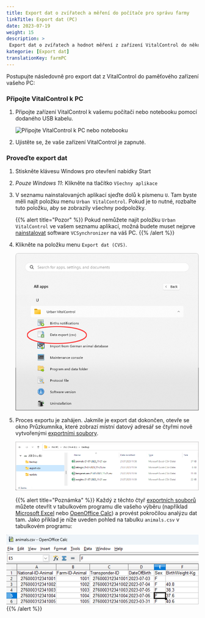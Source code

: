 ```yaml
---
title: Export dat o zvířatech a měření do počítače pro správu farmy
linkTitle: Export dat (PC)
date: 2023-07-19
weight: 15
description: >
 Export dat o zvířatech a hodnot měření z zařízení VitalControl do několika CVS souborů
kategorie: [Export dat]
translationKey: farmPC
---
```

Postupujte následovně pro export dat z VitalControl do paměťového zařízení vašeho PC:

### Připojte VitalControl k PC

1. Připojte zařízení VitalControl k vašemu počítači nebo notebooku pomocí dodaného USB kabelu.

   ![Připojte VitalControl k PC nebo notebooku](/images/synchronisation/connect-to-pc.svg "Připojte VitalControl k PC")

1. Ujistěte se, že vaše zařízení VitalControl je zapnuté.

### Proveďte export dat

1. Stiskněte klávesu Windows pro otevření nabídky Start

1. *Pouze Windows 11*: Klikněte na tlačítko `Všechny aplikace`

1. V seznamu nainstalovaných aplikací sjeďte dolů k písmenu `U`. Tam byste měli najít položku menu `Urban VitalControl`. Pokud je to nutné, rozbalte tuto položku, aby se zobrazily všechny podpoložky.

   {{% alert title="Pozor" %}}
Pokud nemůžete najít položku `Urban VitalControl` ve vašem seznamu aplikací, možná budete muset nejprve [nainstalovat](../vcsynchronizer/installation/) software `VCSynchronizer` na váš PC.
   {{% /alert %}}

1. Klikněte na položku menu `Export dat (CVS)`.

   ![Nabídka Start systému Windows, položka menu pro Urban VitalControl (VCSynchronizer)](../vcsynchronizer/images/data-export/data-export.png "Nabídka Start systému Windows, VitalControl")

1. Proces exportu je zahájen. Jakmile je export dat dokončen, otevře se okno Průzkumníka, které zobrazí místní datový adresář se čtyřmi nově vytvořenými [exportními soubory](../../data-export/export-files/).

   ![Místní datový adresář s exportními soubory](../../data-export/images/export-files.png "Exportní soubory, místně uložené")

   {{% alert title="Poznámka" %}}
  Každý z těchto čtyř [exportních souborů](../../data-export/export-files/) můžete otevřít v tabulkovém programu dle vašeho výběru (například [Microsoft Excel](https://products.office.com/excel) nebo [OpenOffice Calc](https://www.openoffice.org/)) a provést pokročilou analýzu dat tam. Jako příklad je níže uveden pohled na tabulku `animals.csv` v tabulkovém programu:


  ![Exportovaná tabulka dat o zvířatech otevřená v tabulkovém softwaru](../../data-export/images/animals.png "Tabulkový software s daty o zvířatech")
   {{% /alert %}}
